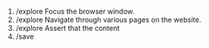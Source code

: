 1. /explore Focus the browser window.
2. /explore Navigate through various pages on the website.
3. /explore Assert that the content
4. /save